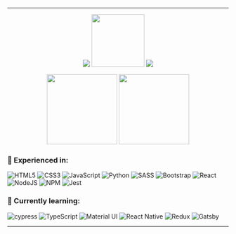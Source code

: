 

<!--
**jazmand/jazmand** is a ✨ _special_ ✨ repository because its `README.md` (this file) appears on your GitHub profile.

Here are some ideas to get you started:

- 🔭 I’m currently working on ...
- 🌱 I’m currently learning ...
- 👯 I’m looking to collaborate on ...
- 🤔 I’m looking for help with ...
- 💬 Ask me about ...
- 📫 How to reach me: ...
- 😄 Pronouns: ...
- ⚡ Fun fact: ...
-->

---

 <p align='center'>
   <a href="#"><img src="https://thumbs.gfycat.com/ClassicFlashyCorydorascatfish.webp"></a> 
  <a href="jazmand.github.io"><img height="120px" src="https://github-readme-stats.vercel.app/api/pin/?username=jazmand&repo=jazmand.github.io&title_color=fd99a7&icon_color=dd0459&text_color=adbac7&bg_color=00000000&&layout=compact"></a>
    <a href="#"><img src="https://thumbs.gfycat.com/PeacefulLinearCarp.webp"></a>
  </p>
  
   <p align='center'>
   <a href="#"><img height="160px" src="https://github-readme-stats.vercel.app/api?username=jazmand&title_color=fd99a7&icon_color=dd0459&text_color=adbac7&bg_color=00000000&show_icons=true"></a> 
    <a href="#"><img height="160px" src="https://github-readme-stats.vercel.app/api/top-langs/?username=jazmand&title_color=fd99a7&text_color=adbac7&bg_color=00000000&&layout=compact"></a>
  </p>



### 🌈 Experienced in:  
  ![HTML5](https://img.shields.io/badge/html5-%23E34F26.svg?style=for-the-badge&logo=html5&logoColor=white)
  ![CSS3](https://img.shields.io/badge/css3-%231572B6.svg?style=for-the-badge&logo=css3&logoColor=white)
  ![JavaScript](https://img.shields.io/badge/javascript-%23323330.svg?style=for-the-badge&logo=javascript&logoColor=%23F7DF1E)
  ![Python](https://img.shields.io/badge/python-3670A0?style=for-the-badge&logo=python&logoColor=ffdd54)
  ![SASS](https://img.shields.io/badge/SASS-hotpink.svg?style=for-the-badge&logo=SASS&logoColor=white)
  ![Bootstrap](https://img.shields.io/badge/bootstrap-%23563D7C.svg?style=for-the-badge&logo=bootstrap&logoColor=white)
  ![React](https://img.shields.io/badge/react-%2320232a.svg?style=for-the-badge&logo=react&logoColor=%2361DAFB)
  ![NodeJS](https://img.shields.io/badge/node.js-6DA55F?style=for-the-badge&logo=node.js&logoColor=white)
  ![NPM](https://img.shields.io/badge/NPM-%23000000.svg?style=for-the-badge&logo=npm&logoColor=white)
  ![Jest](https://img.shields.io/badge/-jest-%23C21325?style=for-the-badge&logo=jest&logoColor=white)

### 🌱 Currently learning:  
  ![cypress](https://img.shields.io/badge/-cypress-%23E5E5E5?style=for-the-badge&logo=cypress&logoColor=058a5e)
  ![TypeScript](https://img.shields.io/badge/typescript-%23007ACC.svg?style=for-the-badge&logo=typescript&logoColor=white)
  ![Material UI](https://img.shields.io/badge/materialui-%230081CB.svg?style=for-the-badge&logo=material-ui&logoColor=white)
  ![React Native](https://img.shields.io/badge/react_native-%2320232a.svg?style=for-the-badge&logo=react&logoColor=%2361DAFB)
  ![Redux](https://img.shields.io/badge/redux-%23593d88.svg?style=for-the-badge&logo=redux&logoColor=white)
  ![Gatsby](https://img.shields.io/badge/Gatsby-%23663399.svg?style=for-the-badge&logo=gatsby&logoColor=white)  
 
---





